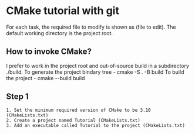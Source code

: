 # CMake tutorial with git
For each task, the required file to modify is shown as (file to edit). The
default working directory is the project root.

## How to invoke CMake?
I prefer to work in the project root and out-of-source build in a subdirectory
./build. To generate the project bindary tree
    - cmake -S . -B build
To build the project
    - cmake --build build

## Step 1
    1. Set the minimum required version of CMake to be 3.10 (CMakeLists.txt)
    2. Create a project named Tutorial (CMakeLists.txt)
    3. Add an executable called Tutorial to the project (CMakeLists.txt)